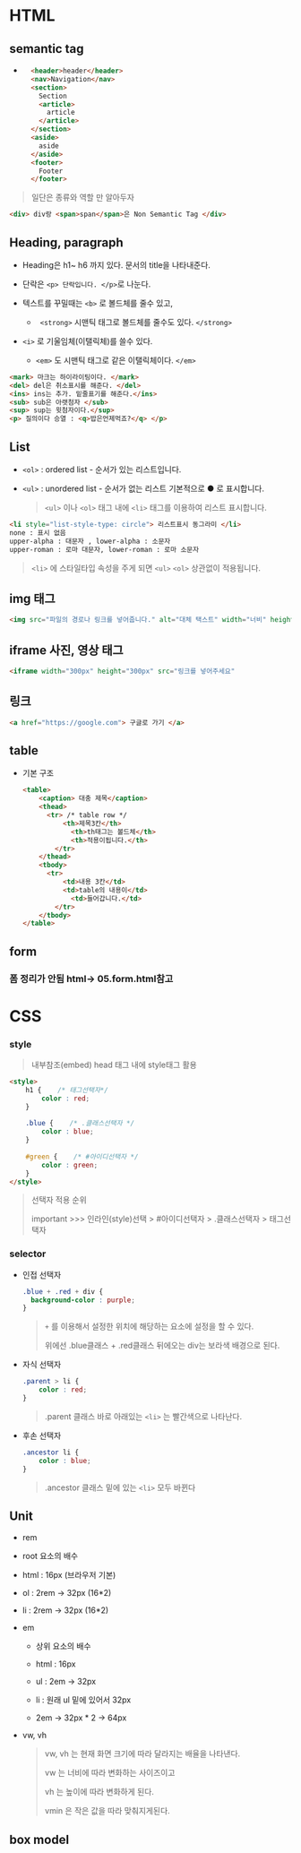# HTML

## semantic tag

* ```html
    <header>header</header>
    <nav>Navigation</nav>
    <section>
      Section
      <article>
        article
      </article>
    </section>
    <aside>
      aside
    </aside>
    <footer>
      Footer
    </footer>
  ```

> 일단은 종류와 역할 만 알아두자

```html
<div> div랑 <span>span</span>은 Non Semantic Tag </div>
```

## Heading, paragraph

* Heading은 h1~ h6 까지 있다. 문서의 title을 나타내준다.

* 단락은 `<p> 단락입니다. </p>`로 나눈다.

* 텍스트를 꾸밀때는 `<b>` 로 볼드체를 줄수 있고,
  *  ` <strong>` 시맨틱 태그로 볼드체를 줄수도 있다. `</strong>`

* `<i>` 로 기울임체(이탤릭체)를 쓸수 있다.
  *  `<em>` 도 시맨틱 태그로 같은 이탤릭체이다. `</em>`

```html
<mark> 마크는 하이라이팅이다. </mark>
<del> del은 취소표시를 해준다. </del>
<ins> ins는 추가. 밑줄표기를 해준다.</ins>
<sub> sub은 아랫첨자 </sub>
<sup> sup는 윗첨자이다.</sup>
<p> 질의이다 승열 : <q>밥은언제먹죠?</q> </p>
```

## List

* `<ol>` : ordered  list - 순서가 있는 리스트입니다.

* `<ul>` : unordered  list - 순서가 없는 리스트  기본적으로  ● 로 표시합니다.

  > `<ul>` 이나 `<ol>` 태그 내에 `<li>` 태그를 이용하여 리스트 표시합니다. 

```html
<li style="list-style-type: circle"> 리스트표시 동그라미 </li>
none : 표시 없음
upper-alpha : 대문자 , lower-alpha : 소문자
upper-roman : 로마 대문자, lower-roman : 로마 소문자
```

> `<li>` 에 스타일타입 속성을 주게 되면 `<ul>` `<ol>` 상관없이 적용됩니다. 

## img 태그

```html
<img src="파일의 경로나 링크를 넣어줍니다." alt="대체 택스트" width="너비" height="높이">
```



## iframe 사진, 영상 태그

```html
<iframe width="300px" height="300px" src="링크를 넣어주세요"
```

## 링크

```html
<a href="https://google.com"> 구글로 가기 </a>
```



## table

* 기본 구조 

  ```html
  <table>
      <caption> 대충 제목</caption>
      <thead>
      	<tr> /* table row */ 
          	<th>제목3칸</th>
              <th>th태그는 볼드체</th>
              <th>적용이됩니다.</th>
          </tr>
      </thead>
      <tbody>
      	<tr> 
          	<td>내용 3칸</td>
          	<td>table의 내용이</td>
              <td>들어갑니다.</td>
          </tr>
      </tbody>
  </table>
  ```



## form

### 폼 정리가 안됨 html-> 05.form.html참고





# CSS

### style

> 내부참조(embed) head 태그 내에 style태그 활용

```html
<style>
    h1 {    /* 태그선택자*/
        color : red;
    }
    
    .blue {    /* .클래스선택자 */
        color : blue;        
    }
    
    #green {    /* #아이디선택자 */
        color : green;
    }
</style>
```

> 선택자 적용 순위
>
> important >>> 인라인(style)선택 > #아이디선택자 > .클래스선택자 > 태그선택자



### selector

* 인접 선택자 

  ```css
  .blue + .red + div {
  	background-color : purple;
  }
  ```

  > `+` 를 이용해서 설정한 위치에 해당하는 요소에 설정을 할 수 있다.
  >
  > 위에선 .blue클래스 + .red클래스 뒤에오는 div는 보라색 배경으로 된다.

* 자식 선택자

  ```css
  .parent > li {
      color : red;
  }
  ```

  > .parent 클래스 바로 아래있는 `<li>` 는 빨간색으로 나타난다.

* 후손 선택자

  ```css
  .ancestor li {
      color : blue;
  }
  ```

  > .ancestor 클래스 밑에 있는 `<li>` 모두 바뀐다



## Unit

*  rem

  *  root 요소의 배수

  *  html : 16px (브라우저 기본)

  *  ol : 2rem -> 32px (16*2)

  *  li : 2rem -> 32px (16*2)

* em 

  * 상위 요소의 배수

  * html : 16px

  * ul : 2em -> 32px

  * li : 원래 ul 밑에 있어서 32px

  * 2em -> 32px * 2 -> 64px

* vw, vh

  > vw, vh 는 현재 화면 크기에 따라 달라지는 배율을 나타낸다.
  >
  > vw 는 너비에 따라 변화하는 사이즈이고
  >
  > vh 는 높이에 따라 변화하게 된다.
  >
  > vmin 은 작은 값을 따라 맞춰지게된다.

## box model

